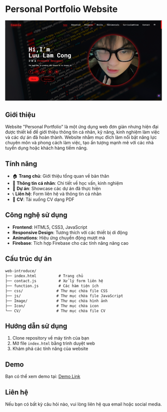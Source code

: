 # Personal Portfolio Website

![Website Preview](ImagesReadme/Introduce.png)

## Giới thiệu

Website "Personal Portfolio" là một ứng dụng web đơn giản nhưng hiện đại được thiết kế để giới thiệu thông tin cá nhân, kỹ năng, kinh nghiệm làm việc và các dự án đã hoàn thành. Website nhằm mục đích làm nổi bật năng lực chuyên môn và phong cách làm việc, tạo ấn tượng mạnh mẽ với các nhà tuyển dụng hoặc khách hàng tiềm năng.

## Tính năng

- 🏠 **Trang chủ**: Giới thiệu tổng quan về bản thân
- 👤 **Thông tin cá nhân**: Chi tiết về học vấn, kinh nghiệm
- 💼 **Dự án**: Showcase các dự án đã thực hiện
- 📞 **Liên hệ**: Form liên hệ và thông tin cá nhân
- 📄 **CV**: Tải xuống CV dạng PDF

## Công nghệ sử dụng

- **Frontend**: HTML5, CSS3, JavaScript
- **Responsive Design**: Tương thích với các thiết bị di động
- **Animations**: Hiệu ứng chuyển động mượt mà
- **Firebase**: Tích hợp Firebase cho các tính năng nâng cao

## Cấu trúc dự án

```text
web-introduce/
├── index.html          # Trang chủ
├── contact.js          # Xử lý form liên hệ
├── function.js         # Các hàm tiện ích
├── css/               # Thư mục chứa file CSS
├── js/                # Thư mục chứa file JavaScript
├── Image/             # Thư mục chứa hình ảnh
├── Icon/              # Thư mục chứa icon
└── CV/                # Thư mục chứa file CV
```

## Hướng dẫn sử dụng

1. Clone repository về máy tính của bạn
2. Mở file `index.html` bằng trình duyệt web
3. Khám phá các tính năng của website

## Demo

Bạn có thể xem demo tại: [Demo Link](https://introduce-myself-phi.vercel.app/)

## Liên hệ

Nếu bạn có bất kỳ câu hỏi nào, vui lòng liên hệ qua email hoặc social media.
